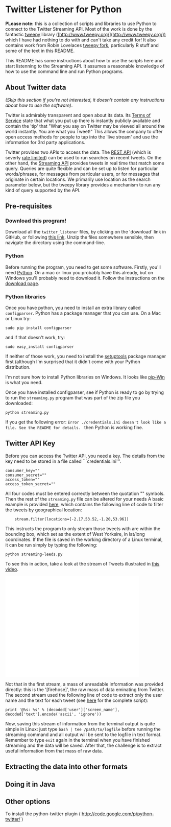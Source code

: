 # Twitter Listener for Python

**PLease note:** this is a collection of scripts and libraries to use Python to connect to the Twitter Streaming API. Most of the work is done by the fantastic [tweepy](https://github.com/tweepy/tweepy) library ([http://www.tweepy.org/](http://www.tweepy.org/)) which I have had nothing to do with and can't take any credit for! It also contains work from Robin Lovelaces [tweepy fork](https://github.com/Robinlovelace/tweepy), particularly R stuff and some of the text in this README.

This README has some instructions about how to use the scripts here and start listenning to the Streaming API. It assumes a reasonable knowledge of how to use the command line and run Python programs.

## About Twitter data

_(Skip this section if you're not interested, it doesn't contain any instructions about how to use the software)_.

Twitter is admirably transparent and open about its data. Its [Terms of Service](https://twitter.com/tos?PHPSESSID=57a411f70b1964a2bc78b82638ba1843)
state that what you put up there is instantly publicly available and contain the 'tip' that "What you say on Twitter may be viewed all around the world instantly. You are what you Tweet!" This allows the company to offer open access methods for people to tap into the 'live stream' and use the information for 3rd party applications.

Twitter provides two APIs to access the data. The [REST API](https://dev.twitter.com/docs/api) (which is severly [rate limited](https://dev.twitter.com/docs/rate-limiting/1.1)) can be used to run searches on recent tweets. On the other hand, the
[Streaming API](https://dev.twitter.com/docs/api/streaming) provides tweets in real time that match some query. Queries are quite flexible and can be set up to listen for particular words/phrases, for messages from particular users, or for messages that originate in certain locations. We primarily use location as the search parameter below, but the tweepy library provides a mechanism to run any kind of query supported by the API.

## Pre-requisites

### Download this program!

Download all the ```twitter_listener``` files, by clicking on the 'download' link in GitHub, or following [this link](https://github.com/nickmalleson/twitter_listener/archive/master.zip). Unzip the files somewhere sensible, then navigate the directory using the command-line.

### Python

Before running the program, you need to get some software. Firstly, you'll need [Python](https://www.python.org/). On a mac or linux you probably have this already, but on Windows you'll probably need to download it. Follow the instructions on the [download page](https://www.python.org/downloads/).

### Python libraries

Once you have python, you need to install an extra library called <code>configparser</code>. Python has a package manager that you can use. On a Mac or Linux try:

```
sudo pip install configparser
```

and if that doesn't work, try:

```
sudo easy_install configparser
```

If neither of those work, you need to install the [setuptools](https://pypi.python.org/pypi/setuptools) package manager first (although I'm surprised that it didn't come with your Python distribution.

I'm not sure how to install Python libraries on Windows. It looks like [pip-Win](https://pypi.python.org/pypi/pip-Win/1.4) is what you need.

Once you have installed configparser, see if Python is ready to go by trying to run the ```streaming.py``` program that was part of the zip file you downloaded:

```
python streaming.py
```

If you get the following error: 
```Error ./credentials.ini doesn't look like a file. See the README for details. ``` 
then Python is working fine.

## Twitter API Key

Before you can access the Twitter API, you need a key. The details from the key need to be stored in a file called ```credentials.ini'''.





```{}
consumer_key=""
consumer_secret=""
access_token=""
access_token_secret=""
```

All four codes must be entered correctly between the quotation "" symbols.
Then the rest of the `streaming.py` file can be altered for your needs
A basic example is provided [here](https://github.com/Robinlovelace/tweepy/blob/master/streaming-leeds.py),
which contains the following line of code to filter the tweets by geographical
location:

```{}
    stream.filter(locations=[-2.17,53.52,-1.20,53.96])
```

This instructs the program to only stream those tweets with are
within the bounding box, which set as the extent of West Yorksire,
in lat/long coordinates. If the file is saved in the working directory
of a Linux terminal, it can be run simply by typing the following:

```{python}
python streaming-leeds.py
```

To see this in action, take a look at the stream of Tweets illustrated
in [this video](http://youtu.be/fqrVFReL7dY).

<iframe width="420" height="315" src="//www.youtube.com/embed/fqrVFReL7dY" frameborder="0" allowfullscreen></iframe>

Not that in the first stream, a mass of unreadable information was provided directly:
this is the '[firehose]', the raw mass of data eminating from Twitter.
The second stream used the following line of code to extract only the user name
and the text for each tweet (see
[here](http://runnable.com/Us9rrMiTWf9bAAW3/how-to-stream-data-from-twitter-with-tweepy-for-python) for the complete script):

```{python}
print '@%s: %s' % (decoded['user']['screen_name'], decoded['text'].encode('ascii', 'ignore'))
```

Now, saving this stream of information from the terminal output is quite simple
in Linux: just type `bash | tee /path/to/logfile` before running the streaming
command and all output will be sent to the logfile in text format.
Remember to type `exit` again in the terminal when you have finished streaming
and the data will be saved. After that, the challenge is to extract useful
information from that mass of raw data.

## Extracting the data into other formats

## Doing it in Java

## Other options

To install the python-twitter plugin ( http://code.google.com/p/python-twitter/ )
